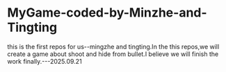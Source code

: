 # MyGame-coded-by-Minzhe-and-Tingting
this is the first repos for us--mingzhe and tingting.In the this repos,we will create a game about shoot and hide  from bullet.I believe we will finish the work finally.---2025.09.21
